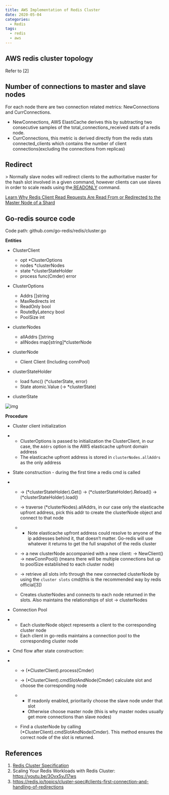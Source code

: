 ```yaml
---
title: AWS Implementation of Redis Cluster
date: 2020-05-04
categories:
  - Redis
tags:
  - redis
  - aws
---
```


## AWS redis cluster topology

Refer to [2]

## Number of connections to master and slave nodes

For each node there are two connection related metrics: NewConnections and CurrConnections.

- NewConnections, AWS ElastiCache derives this by subtracting two consecutive samples of the total_connections_received stats of a redis node.
- CurrConnections, this metric is derived directly from the redis stats connected_clients which contains the number of client connections(excluding the connections from replicas)

## Redirect

\> Normally slave nodes will redirect clients to the authoritative master for the hash slot involved in a given command, however clients can use slaves in order to scale reads using the[ READONLY](https://redis.io/commands/readonly) command.

[Learn Why Redis Client Read Requests Are Read From or Redirected to the Master Node of a Shard](https://aws.amazon.com/premiumsupport/knowledge-center/elasticache-redis-client-readonly/)

## Go-redis source code

Code path: github.com/go-redis/redis/cluster.go

**Entities**

- ClusterClient
  - opt        *ClusterOptions
  - nodes       *clusterNodes
  - state       *clusterStateHolder
  - process        func(Cmder) error

- ClusterOptions
  - Addrs      []string
  - MaxRedirects    int
  - ReadOnly    bool
  - RouteByLatency  bool
  - PoolSize    int

- clusterNodes
  - allAddrs   []string
  - allNodes   map[string]*clusterNode

- clusterNode
  - Client    Client (Including connPool)

- clusterStateHolder
  - load     func() (*clusterState, error)
  - State    atomic.Value (-> *clusterState)

- clusterState


![img](topo.png)


**Procedure**

- Cluster client initialization

- - ClusterOptions is passed to initialization the ClusterClient, in our case, the `Addrs` option is the AWS elasticache upfront domain address
  - The elasticache upfront address is stored in `clusterNodes.allAddrs` as the only address

- State construction - during the first time a redis cmd is called

- - -> (*clusterStateHolder).Get() -> (*clusterStateHolder).Reload() -> (*clusterStateHolder).load()

  - -> traverse (*clusterNodes).allAddrs, in our case only the elasticache upfront address, pick this addr to create the clusterNode object and connect to that node

  - - Note elasticache upfront address could resolve to anyone of the ip addresses behind it, that doesn’t matter. Go-redis will use whatever it returns to get the full snapshot of the redis cluster

  - -> a new clusterNode accompanied with a new client: -> NewClient() -> newConnPool() (means there will be multiple connections but up to poolSize established to each cluster node)

  - -> retrieve all slots info through the new connected clusterNode by using the `cluster slots` cmd(this is the recommended way by redis official[3])

  - Creates clusterNodes and connects to each node returned in the slots. Also maintains the relationships of slot -> clusterNodes

- Connection Pool

- - Each clusterNode object represents a client to the corresponding cluster node
  - Each client in go-redis maintains a connection pool to the corresponding cluster node

- Cmd flow after state construction:

- - -> (*ClusterClient).process(Cmder)

  - -> (*ClusterClient).cmdSlotAndNode(Cmder) calculate slot and choose the corresponding node

  - - If readonly enabled, prioritarily choose the slave node under that slot
    - Otherwise choose master node (this is why master nodes usually get more connections than slave nodes)

  - Find a clusterNode by calling (*ClusterClient).cmdSlotAndNode(Cmder). This method ensures the correct node of the slot is returned.

## References

1. [Redis Cluster Specification](https://redis.io/topics/cluster-spec)
2. Scaling Your Redis Workloads with Redis Cluster: https://youtu.be/3Ovx5vJ17ws
3. https://redis.io/topics/cluster-spec#clients-first-connection-and-handling-of-redirections
